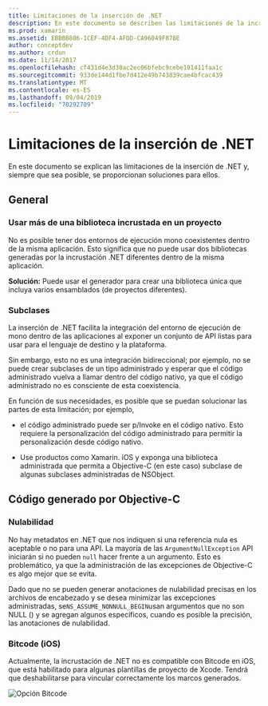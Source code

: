 ```yaml
---
title: Limitaciones de la inserción de .NET
description: En este documento se describen las limitaciones de la incrustación de .NET, la herramienta que permite consumir código .NET en otros lenguajes de programación.
ms.prod: xamarin
ms.assetid: EBBBB886-1CEF-4DF4-AFDD-CA96049F878E
author: conceptdev
ms.author: crdun
ms.date: 11/14/2017
ms.openlocfilehash: cf431d4e3d30ac2ec06bfebc9cebe101411faa1c
ms.sourcegitcommit: 933de144d1fbe7d412e49b743839cae4bfcac439
ms.translationtype: MT
ms.contentlocale: es-ES
ms.lasthandoff: 09/04/2019
ms.locfileid: "70292709"
---
```

# <a name="net-embedding-limitations"></a>Limitaciones de la inserción de .NET

En este documento se explican las limitaciones de la inserción de .NET y, siempre que sea posible, se proporcionan soluciones para ellos.

## <a name="general"></a>General

### <a name="use-more-than-one-embedded-library-in-a-project"></a>Usar más de una biblioteca incrustada en un proyecto

No es posible tener dos entornos de ejecución mono coexistentes dentro de la misma aplicación. Esto significa que no puede usar dos bibliotecas generadas por la incrustación .NET diferentes dentro de la misma aplicación.

**Solución:** Puede usar el generador para crear una biblioteca única que incluya varios ensamblados (de proyectos diferentes).

### <a name="subclassing"></a>Subclases

La inserción de .NET facilita la integración del entorno de ejecución de mono dentro de las aplicaciones al exponer un conjunto de API listas para usar para el lenguaje de destino y la plataforma.

Sin embargo, esto no es una integración bidireccional; por ejemplo, no se puede crear subclases de un tipo administrado y esperar que el código administrado vuelva a llamar dentro del código nativo, ya que el código administrado no es consciente de esta coexistencia.

En función de sus necesidades, es posible que se puedan solucionar las partes de esta limitación; por ejemplo,

* el código administrado puede ser p/Invoke en el código nativo. Esto requiere la personalización del código administrado para permitir la personalización desde código nativo.

* Use productos como Xamarin. iOS y exponga una biblioteca administrada que permita a Objective-C (en este caso) subclase de algunas subclases administradas de NSObject.

## <a name="objective-c-generated-code"></a>Código generado por Objective-C

### <a name="nullability"></a>Nulabilidad

No hay metadatos en .NET que nos indiquen si una referencia nula es aceptable o no para una API. La mayoría de las `ArgumentNullException` API iniciarán si no pueden `null` hacer frente a un argumento. Esto es problemático, ya que la administración de las excepciones de Objective-C es algo mejor que se evita.

Dado que no se pueden generar anotaciones de nulabilidad precisas en los archivos de encabezado y se desea minimizar las excepciones administradas, se`NS_ASSUME_NONNULL_BEGIN`usan argumentos que no son NULL () y se agregan algunos específicos, cuando es posible la precisión, las anotaciones de nulabilidad.

### <a name="bitcode-ios"></a>Bitcode (iOS)

Actualmente, la incrustación de .NET no es compatible con Bitcode en iOS, que está habilitado para algunas plantillas de proyecto de Xcode. Tendrá que deshabilitarse para vincular correctamente los marcos generados.

![Opción Bitcode](images/ios-bitcode-option.png)
